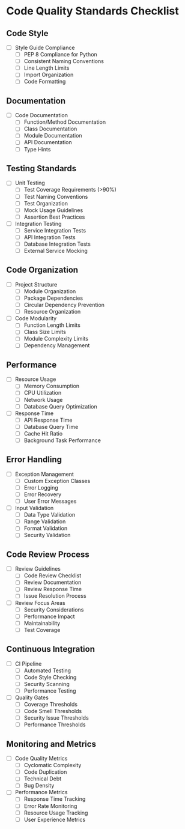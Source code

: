 # Code Quality Standards Checklist

## Code Style
- [ ] Style Guide Compliance
  - [ ] PEP 8 Compliance for Python
  - [ ] Consistent Naming Conventions
  - [ ] Line Length Limits
  - [ ] Import Organization
  - [ ] Code Formatting

## Documentation
- [ ] Code Documentation
  - [ ] Function/Method Documentation
  - [ ] Class Documentation
  - [ ] Module Documentation
  - [ ] API Documentation
  - [ ] Type Hints

## Testing Standards
- [ ] Unit Testing
  - [ ] Test Coverage Requirements (>90%)
  - [ ] Test Naming Conventions
  - [ ] Test Organization
  - [ ] Mock Usage Guidelines
  - [ ] Assertion Best Practices

- [ ] Integration Testing
  - [ ] Service Integration Tests
  - [ ] API Integration Tests
  - [ ] Database Integration Tests
  - [ ] External Service Mocking

## Code Organization
- [ ] Project Structure
  - [ ] Module Organization
  - [ ] Package Dependencies
  - [ ] Circular Dependency Prevention
  - [ ] Resource Organization

- [ ] Code Modularity
  - [ ] Function Length Limits
  - [ ] Class Size Limits
  - [ ] Module Complexity Limits
  - [ ] Dependency Management

## Performance
- [ ] Resource Usage
  - [ ] Memory Consumption
  - [ ] CPU Utilization
  - [ ] Network Usage
  - [ ] Database Query Optimization

- [ ] Response Time
  - [ ] API Response Time
  - [ ] Database Query Time
  - [ ] Cache Hit Ratio
  - [ ] Background Task Performance

## Error Handling
- [ ] Exception Management
  - [ ] Custom Exception Classes
  - [ ] Error Logging
  - [ ] Error Recovery
  - [ ] User Error Messages

- [ ] Input Validation
  - [ ] Data Type Validation
  - [ ] Range Validation
  - [ ] Format Validation
  - [ ] Security Validation

## Code Review Process
- [ ] Review Guidelines
  - [ ] Code Review Checklist
  - [ ] Review Documentation
  - [ ] Review Response Time
  - [ ] Issue Resolution Process

- [ ] Review Focus Areas
  - [ ] Security Considerations
  - [ ] Performance Impact
  - [ ] Maintainability
  - [ ] Test Coverage

## Continuous Integration
- [ ] CI Pipeline
  - [ ] Automated Testing
  - [ ] Code Style Checking
  - [ ] Security Scanning
  - [ ] Performance Testing

- [ ] Quality Gates
  - [ ] Coverage Thresholds
  - [ ] Code Smell Thresholds
  - [ ] Security Issue Thresholds
  - [ ] Performance Thresholds

## Monitoring and Metrics
- [ ] Code Quality Metrics
  - [ ] Cyclomatic Complexity
  - [ ] Code Duplication
  - [ ] Technical Debt
  - [ ] Bug Density

- [ ] Performance Metrics
  - [ ] Response Time Tracking
  - [ ] Error Rate Monitoring
  - [ ] Resource Usage Tracking
  - [ ] User Experience Metrics 